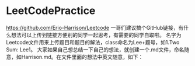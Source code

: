 # LeetCodePractice

https://github.com/Erio-Harrison/Leetcode  一哥们建议搞个GitHub链接，有什么想法可以上传到链接方便别的同学一起思考，有需要的同学自取啦。
名字为Leetcode文件用来上传题目和题目的解法，class命名为Lee+题号，如1.Two Sum: Lee1。 大家如果自己想总结一下自己的想法，就创建一个.md文件，命名随意，如Harrison.md。在文件里面的想法中英文随意，如下：

